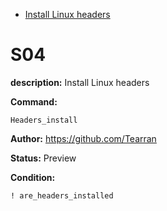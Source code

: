 - [Install Linux headers](#s04)

# S04

**description:** Install Linux headers

**Command:** 
~~~
Headers_install
~~~

**Author:** https://github.com/Tearran

**Status:** Preview

**Condition:**
~~~
! are_headers_installed
~~~

